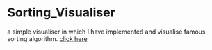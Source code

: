 # Sorting_Visualiser
a simple visualiser in which I have implemented and visualise famous sorting algorithm. 
[click here](https://ekant1999.github.io/Sorting_Visualiser/)
